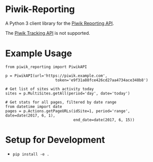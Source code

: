 # Piwik-Reporting

A Python 3 client library for the [Piwik Reporting API](https://developer.piwik.org/api-reference/reporting-api).

The [Piwik Tracking API](https://developer.piwik.org/api-reference/tracking-api)
is not supported.

# Example Usage

```
from piwik_reporting import PiwikAPI

p = PiwikAPI(url='https://piwik.example.com',
                      token='e9f31a88fce426cd27aa4734ace348b8')

# Get list of sites with activity today
sites = p.MultiSites.getAll(period='day', date='today')

# Get stats for all pages, filtered by date range
from datetime import date
pages = p.Actions.getPageURLs(idSite=1, period='range', date=date(2017, 6, 1),
                              end_date=date(2017, 6, 15))
```

# Setup for Development

* `pip install -e .`
